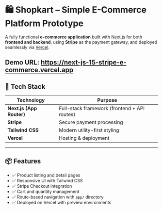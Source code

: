 # 🛍️ Shopkart – Simple E-Commerce Platform Prototype

A fully functional **e-commerce application** built with [Next.js](https://nextjs.org/) for both **frontend and backend**, using **Stripe** as the payment gateway, and deployed seamlessly via [Vercel](https://vercel.com).

Demo URL: https://next-js-15-stripe-e-commerce.vercel.app
---

## 🚀 Tech Stack

| Technology         | Purpose                            |
|--------------------|-------------------------------------|
| **Next.js (App Router)** | Full-stack framework (frontend + API routes) |
| **Stripe**         | Secure payment processing           |
| **Tailwind CSS**   | Modern utility-first styling        |
| **Vercel**         | Hosting & deployment                |

---

## 📦 Features

- ✅ Product listing and detail pages
- ✅ Responsive UI with Tailwind CSS
- ✅ Stripe Checkout integration
- ✅ Cart and quantity management
- ✅ Route-based navigation with `app/` directory
- ✅ Deployed on Vercel with preview environments
